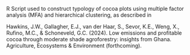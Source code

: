 R Script used to construct typology of cocoa plots using multiple factor analysis (MFA) and hierarchical clustering, as described in 

Hawkins, J.W., Gallagher, E.J., van der Haar, S., Sevor, K.E., Weng, X., Rufino, M.C., & Schoneveld, G.C. (2024). Low emissions and profitable cocoa through moderate shade agroforestry: insights from Ghana. Agriculture, Ecosystems & Environment (forthcoming).
